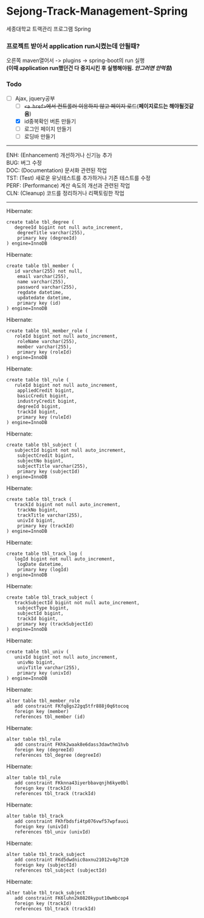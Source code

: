 # Sejong-Track-Management-Spring
세종대학교 트랙관리 프로그램 Spring  

### 프로젝트 받아서 application run시켰는데 안될때?  
오른쪽 maven열어서 -> plugins -> spring-boot의 run 실행  
**(이때 application run했던건 다 중지시킨 후 실행해야됨. <i>안그러면 안먹힘</i>)**


### Todo    
- [ ] Ajax, jquery공부<br>
   - [ ] ~~```<a href>```에서 컨트롤러 이용하지 않고 페이지 로드~~(**페이지로드는 해야될것같음**)
   - [x] id중복확인 버튼 만들기
   - [ ] 로그인 페이지 만들기
   - [ ] 로딩바 만들기
<hr>

ENH: (Enhancement) 개선하거나 신기능 추가    
BUG: 버그 수정    
DOC: (Documentation) 문서화 관련된 작업    
TST: (Test) 새로운 유닛테스트를 추가하거나 기존 테스트를 수정   
PERF: (Performance) 계산 속도의 개선과 관련된 작업   
CLN: (Cleanup) 코드를 정리하거나 리팩토링한 작업   
<hr>
Hibernate: 
    
    create table tbl_degree (
       degreeId bigint not null auto_increment,
        degreeTitle varchar(255),
        primary key (degreeId)
    ) engine=InnoDB
Hibernate: 
    
    create table tbl_member (
       id varchar(255) not null,
        email varchar(255),
        name varchar(255),
        password varchar(255),
        regdate datetime,
        updatedate datetime,
        primary key (id)
    ) engine=InnoDB
Hibernate: 
    
    create table tbl_member_role (
       roleId bigint not null auto_increment,
        roleName varchar(255),
        member varchar(255),
        primary key (roleId)
    ) engine=InnoDB
Hibernate: 
    
    create table tbl_rule (
       ruleId bigint not null auto_increment,
        appliedCredit bigint,
        basicCredit bigint,
        industryCredit bigint,
        degreeId bigint,
        trackId bigint,
        primary key (ruleId)
    ) engine=InnoDB
Hibernate: 
    
    create table tbl_subject (
       subjectId bigint not null auto_increment,
        subjectCredit bigint,
        subjectNo bigint,
        subjectTitle varchar(255),
        primary key (subjectId)
    ) engine=InnoDB
Hibernate: 
    
    create table tbl_track (
       trackId bigint not null auto_increment,
        trackNo bigint,
        trackTitle varchar(255),
        univId bigint,
        primary key (trackId)
    ) engine=InnoDB
Hibernate: 
    
    create table tbl_track_log (
       logId bigint not null auto_increment,
        logDate datetime,
        primary key (logId)
    ) engine=InnoDB
Hibernate: 
    
    create table tbl_track_subject (
       trackSubjectId bigint not null auto_increment,
        subjectType bigint,
        subjectId bigint,
        trackId bigint,
        primary key (trackSubjectId)
    ) engine=InnoDB
Hibernate: 
    
    create table tbl_univ (
       univId bigint not null auto_increment,
        univNo bigint,
        univTitle varchar(255),
        primary key (univId)
    ) engine=InnoDB
Hibernate: 
    
    alter table tbl_member_role 
       add constraint FKfq8gs22gq5tfr888j0q6tocoq 
       foreign key (member) 
       references tbl_member (id)
Hibernate: 
    
    alter table tbl_rule 
       add constraint FKhk2waak8e6dass3dawthm1hvb 
       foreign key (degreeId) 
       references tbl_degree (degreeId)
Hibernate: 
    
    alter table tbl_rule 
       add constraint FKknna43iyerbbavqnjh6kye0bl 
       foreign key (trackId) 
       references tbl_track (trackId)
Hibernate: 
    
    alter table tbl_track 
       add constraint FKhfbdsfi4tp076vwf57wpfauoi 
       foreign key (univId) 
       references tbl_univ (univId)
Hibernate: 
    
    alter table tbl_track_subject 
       add constraint FKd5dwdnic0axnu21012v4g7t20 
       foreign key (subjectId) 
       references tbl_subject (subjectId)
Hibernate: 
    
    alter table tbl_track_subject 
       add constraint FK6luhn2k0820kyput10wmbcop4 
       foreign key (trackId) 
       references tbl_track (trackId)
